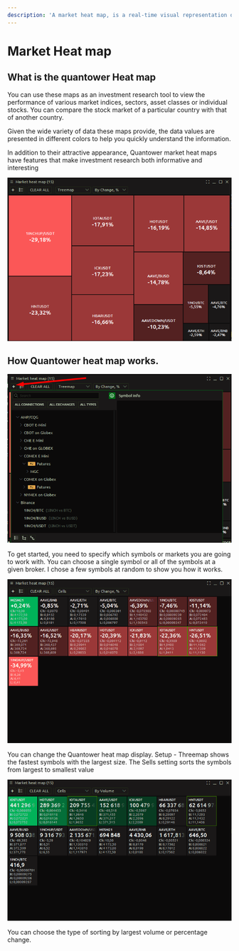```yaml
---
description: 'A market heat map, is a real-time visual representation of market conditions.'
---
```


# Market Heat map

## What is the quantower Heat map

You can use these maps as an investment research tool to view the performance of various market indices, sectors, asset classes or individual stocks. You can compare the stock market of a particular country with that of another country.

Given the wide variety of data these maps provide, the data values are presented in different colors to help you quickly understand the information.

In addition to their attractive appearance, Quantower market heat maps have features that make investment research both informative and interesting

![](../.gitbook/assets/image%20%28190%29.png)

## How Quantower heat map works.

![](../.gitbook/assets/image%20%28194%29.png)

To get started, you need to specify which symbols or markets you are going to work with. You can choose a single symbol or all of the symbols at a given broker. I chose a few symbols at random to show you how it works.

![](../.gitbook/assets/123%20%281%29.gif)

You can change the Quantower heat map display. Setup - Threemap shows the fastest symbols with the largest size. The Sells setting sorts the symbols from largest to smallest value

![](../.gitbook/assets/123.gif)

You can choose the type of sorting by largest volume or percentage change.

